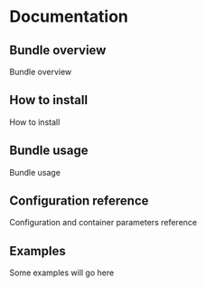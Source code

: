 # Documentation

## Bundle overview

Bundle overview

## How to install

How to install

## Bundle usage

Bundle usage 

## Configuration reference

Configuration and container parameters reference

## Examples

Some examples will go here
